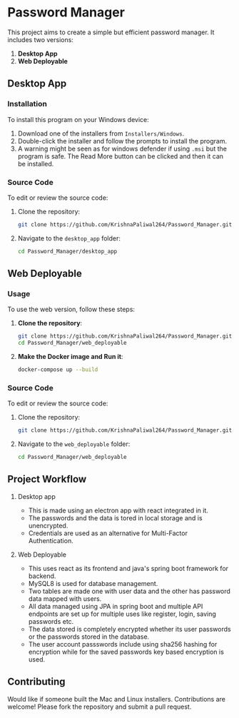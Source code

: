 # Password Manager

This project aims to create a simple but efficient password manager. It includes two versions:
1. **Desktop App**
2. **Web Deployable**

## Desktop App

### Installation

To install this program on your Windows device:

1. Download one of the installers from `Installers/Windows`.
2. Double-click the installer and follow the prompts to install the program.
3. A warning might be seen as for windows defender if using `.msi` but the program is safe. The Read More button can be clicked and then it can be installed.

### Source Code

To edit or review the source code:

1. Clone the repository:
    ```sh
    git clone https://github.com/KrishnaPaliwal264/Password_Manager.git
    ```
2. Navigate to the `desktop_app` folder:
    ```sh
    cd Password_Manager/desktop_app
    ```

## Web Deployable

### Usage 

To use the web version, follow these steps:

1. **Clone the repository**:
    ```sh
    git clone https://github.com/KrishnaPaliwal264/Password_Manager.git
    cd Password_Manager/web_deployable
    ```

2. **Make the Docker image and Run it**:
    ```sh
    docker-compose up --build
    ```

### Source Code

To edit or review the source code:

1. Clone the repository:
    ```sh
    git clone https://github.com/KrishnaPaliwal264/Password_Manager.git
    ```
2. Navigate to the `web_deployable` folder:
    ```sh
    cd Password_Manager/web_deployable
    ```

## Project Workflow

1. Desktop app
   - This is made using an electron app with react integrated in it.
   - The passwords and the data is tored in local storage and is unencrypted.
   - Credentials are used as an alternative for Multi-Factor Authentication.

2. Web Deployable
   - This uses react as its frontend and java's spring boot framework for backend.
   - MySQL8 is used for database management.
   - Two tables are made one with user data and the other has password data mapped with users.
   - All data managed using JPA in spring boot and multiple API endpoints are set up for multiple uses like register, login, saving passwords etc.
   - The data stored is completely encrypted whether its user passwords or the passwords stored in the database.
   - The user account passswords include using sha256 hashing for encryption while for the saved passwords key based encryption is used.

## Contributing

Would like if someone built the Mac and Linux installers.
Contributions are welcome! Please fork the repository and submit a pull request.
